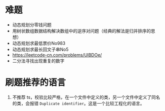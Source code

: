 # 难题

- 动态规划分零钱问题
- 用树状数组数据结构解决数组中的逆序对问题（经典的解法是归并排序的思想）
- 动态规划求最低票价No983
- 动态规划求最长回文子串No5
- https://leetcode-cn.com/problems/UlBDOe/
- 二分法寻找出现重复的数字

# 刷题推荐的语言

1. 不推荐 ts，校验比较严格，在一个文件中定义的类，另一个文件中定义了同名的类，会报错 `Duplicate identifier`。这是一个比较工程化的语言。
